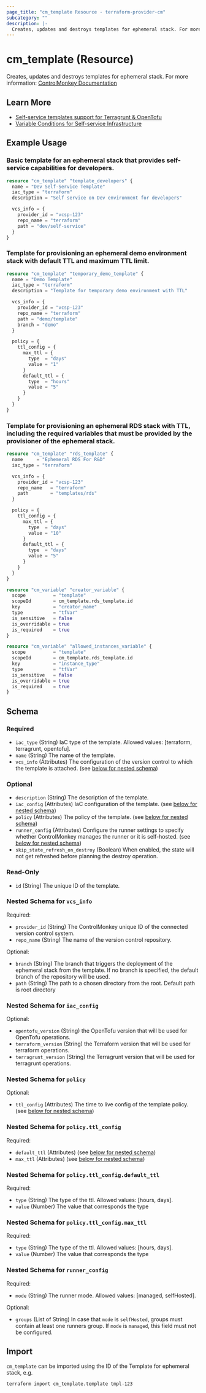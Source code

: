 ```yaml
---
page_title: "cm_template Resource - terraform-provider-cm"
subcategory: ""
description: |-
  Creates, updates and destroys templates for ephemeral stack. For more information: ControlMonkey Documentation https://docs.controlmonkey.io/main-concepts/self-service-templates/template-for-ephemeral-stack
---
```


# cm_template (Resource)

Creates, updates and destroys templates for ephemeral stack. For more information: [ControlMonkey Documentation](https://docs.controlmonkey.io/main-concepts/self-service-templates/template-for-ephemeral-stack)

## Learn More

- [Self-service templates support for Terragrunt & OpenTofu](https://controlmonkey.io/news/self-service-templates-support-for-terragrunt-opentofu/)
- [Variable Conditions for Self-service Infrastructure](https://controlmonkey.io/news/variable-conditions-for-self-service-infrastructure/)

## Example Usage

### Basic template for an ephemeral stack that provides self-service capabilities for developers.
```terraform
resource "cm_template" "template_developers" {
  name = "Dev Self-Service Template"
  iac_type = "terraform"
  description = "Self service on Dev environment for developers"

  vcs_info = {
    provider_id = "vcsp-123"
    repo_name = "terraform"
    path = "dev/self-service"
  }
}
```

### Template for provisioning an ephemeral demo environment stack with default TTL and maximum TTL limit.
```terraform
resource "cm_template" "temporary_demo_template" {
  name = "Demo Template"
  iac_type = "terraform"
  description = "Template for temporary demo environment with TTL"

  vcs_info = {
    provider_id = "vcsp-123"
    repo_name = "terraform"
    path = "demo/template"
    branch = "demo"
  }

  policy = {
    ttl_config = {
      max_ttl = {
        type  = "days"
        value = "1"
      }
      default_ttl = {
        type  = "hours"
        value = "5"
      }
    }
  }
}
```

### Template for provisioning an ephemeral RDS stack with TTL, including the required variables that must be provided by the provisioner of the ephemeral stack.
```terraform
resource "cm_template" "rds_template" {
  name     = "Ephemeral RDS For R&D"
  iac_type = "terraform"

  vcs_info = {
    provider_id = "vcsp-123"
    repo_name   = "terraform"
    path        = "templates/rds"
  }

  policy = {
    ttl_config = {
      max_ttl = {
        type  = "days"
        value = "10"
      }
      default_ttl = {
        type  = "days"
        value = "5"
      }
    }
  }
}

resource "cm_variable" "creator_variable" {
  scope          = "template"
  scopeId        = cm_template.rds_template.id
  key            = "creator_name"
  type           = "tfVar"
  is_sensitive   = false
  is_overridable = true
  is_required    = true
}

resource "cm_variable" "allowed_instances_variable" {
  scope          = "template"
  scopeId        = cm_template.rds_template.id
  key            = "instance_type"
  type           = "tfVar"
  is_sensitive   = false
  is_overridable = true
  is_required    = true
}
```

<!-- schema generated by tfplugindocs -->
## Schema

### Required

- `iac_type` (String) IaC type of the template. Allowed values: [terraform, terragrunt, opentofu].
- `name` (String) The name of the template.
- `vcs_info` (Attributes) The configuration of the version control to which the template is attached. (see [below for nested schema](#nestedatt--vcs_info))

### Optional

- `description` (String) The description of the template.
- `iac_config` (Attributes) IaC configuration of the template. (see [below for nested schema](#nestedatt--iac_config))
- `policy` (Attributes) The policy of the template. (see [below for nested schema](#nestedatt--policy))
- `runner_config` (Attributes) Configure the runner settings to specify whether ControlMonkey manages the runner or it is self-hosted. (see [below for nested schema](#nestedatt--runner_config))
- `skip_state_refresh_on_destroy` (Boolean) When enabled, the state will not get refreshed before planning the destroy operation.

### Read-Only

- `id` (String) The unique ID of the template.

<a id="nestedatt--vcs_info"></a>
### Nested Schema for `vcs_info`

Required:

- `provider_id` (String) The ControlMonkey unique ID of the connected version control system.
- `repo_name` (String) The name of the version control repository.

Optional:

- `branch` (String) The branch that triggers the deployment of the ephemeral stack from the template. If no branch is specified, the default branch of the repository will be used.
- `path` (String) The path to a chosen directory from the root. Default path is root directory


<a id="nestedatt--iac_config"></a>
### Nested Schema for `iac_config`

Optional:

- `opentofu_version` (String) the OpenTofu version that will be used for OpenTofu operations.
- `terraform_version` (String) the Terraform version that will be used for terraform operations.
- `terragrunt_version` (String) the Terragrunt version that will be used for terragrunt operations.


<a id="nestedatt--policy"></a>
### Nested Schema for `policy`

Optional:

- `ttl_config` (Attributes) The time to live config of the template policy. (see [below for nested schema](#nestedatt--policy--ttl_config))

<a id="nestedatt--policy--ttl_config"></a>
### Nested Schema for `policy.ttl_config`

Required:

- `default_ttl` (Attributes) (see [below for nested schema](#nestedatt--policy--ttl_config--default_ttl))
- `max_ttl` (Attributes) (see [below for nested schema](#nestedatt--policy--ttl_config--max_ttl))

<a id="nestedatt--policy--ttl_config--default_ttl"></a>
### Nested Schema for `policy.ttl_config.default_ttl`

Required:

- `type` (String) The type of the ttl. Allowed values: [hours, days].
- `value` (Number) The value that corresponds the type


<a id="nestedatt--policy--ttl_config--max_ttl"></a>
### Nested Schema for `policy.ttl_config.max_ttl`

Required:

- `type` (String) The type of the ttl. Allowed values: [hours, days].
- `value` (Number) The value that corresponds the type




<a id="nestedatt--runner_config"></a>
### Nested Schema for `runner_config`

Required:

- `mode` (String) The runner mode. Allowed values: [managed, selfHosted].

Optional:

- `groups` (List of String) In case that `mode` is `selfHosted`, groups must contain at least one runners group. If `mode` is `managed`, this field must not be configured.

## Import

`cm_template` can be imported using the ID of the Template for ephemeral stack, e.g.

```shell
terraform import cm_template.template tmpl-123
```